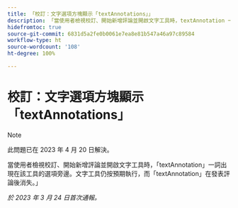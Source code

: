```yaml
---
title: 「校訂：文字選項方塊顯示「textAnnotations」」
description: 「當使用者檢視校訂、開始新增評論並開啟文字工具時，textAnnotation 一詞出現在該工具的選項旁邊。文字工具仍按預期執行，而 textAnnotation 在發表評論後消失。」
hidefromtoc: true
source-git-commit: 6831d5a2fe0b0061e7ea8e81b547a46a97c89584
workflow-type: ht
source-wordcount: '108'
ht-degree: 100%

---
```



# 校訂：文字選項方塊顯示「textAnnotations」

<!--This article is on the WF and WFP TOCs-->

>[!NOTE]
>
>此問題已在 2023 年 4 月 20 日解決。

當使用者檢視校訂、開始新增評論並開啟文字工具時，「textAnnotation」一詞出現在該工具的選項旁邊。文字工具仍按預期執行，而「textAnnotation」在發表評論後消失。」

_於 2023 年 3 月 24 日首次通報。_

